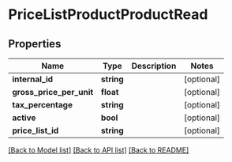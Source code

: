 # PriceListProductProductRead

## Properties
Name | Type | Description | Notes
------------ | ------------- | ------------- | -------------
**internal_id** | **string** |  | [optional] 
**gross_price_per_unit** | **float** |  | [optional] 
**tax_percentage** | **string** |  | [optional] 
**active** | **bool** |  | [optional] 
**price_list_id** | **string** |  | [optional] 

[[Back to Model list]](../../README.md#documentation-for-models) [[Back to API list]](../../README.md#documentation-for-api-endpoints) [[Back to README]](../../README.md)

